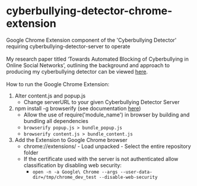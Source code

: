 # cyberbullying-detector-chrome-extension
Google Chrome Extension component of the 'Cyberbullying Detector' requiring cyberbullying-detector-server to operate
<br></br>
My research paper titled ‘Towards Automated Blocking of Cyberbullying in Online Social Networks’, outlining the background and approach to producing my cyberbullying detector can be viewed [here](http://www.tobycourtis.com/wp-content/uploads/2020/04/Towards-Automated-Blocking-of-Cyberbullying-in-OSNs.pdf).
<br></br>
How to run the Google Chrome Extension:

1) Alter content.js and popup.js
   - Change serverURL to your given Cyberbullying Detector Server
2) npm install -g browserify (see documentation [here](http://browserify.org))
   - Allow the use of require('module_name') in browser by building and bundling all dependencies
   - `browserify popup.js > bundle_popup.js`
   - `browserify content.js > bundle_content.js`
3) Add the Extension to Google Chrome browser
   - chrome://extensions/ - Load unpacked - Select the entire repository folder
   - If the certificate used with the server is not authenticated allow classification by disabling web security: 
      - `open -n -a Google\ Chrome --args --user-data-dir=/tmp/chrome_dev_test --disable-web-security`
